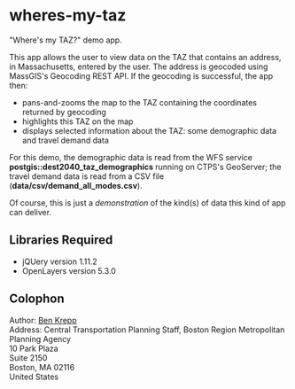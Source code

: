 # wheres-my-taz
"Where's my TAZ?" demo app.

This app allows the user to view data on the TAZ that contains an address,
in Massachusetts, entered by the user. The address is geocoded 
using MassGIS's Geocoding REST API. If the geocoding is successful,
the app then:
* pans-and-zooms the map to the TAZ containing the coordinates returned by geocoding 
* highlights this TAZ on the map 
* displays selected information about the TAZ: some demographic data and travel demand data

For this demo, the demographic data is read from the WFS service __postgis::dest2040_taz_demographics__
running on CTPS's GeoServer;
the travel demand data is read from a CSV file \(__data/csv/demand_all_modes.csv__\).

Of course, this is just a _demonstration_ of the kind\(s\) of data this kind of app can deliver.

## Libraries Required
* jQUery version 1.11.2
* OpenLayers version 5.3.0

## Colophon
Author: [Ben Krepp](mailto:bkrepp@ctps.org)  
Address: Central Transportation Planning Staff, Boston Region Metropolitan Planning Agency  
10 Park Plaza  
Suite 2150  
Boston, MA 02116  
United States
